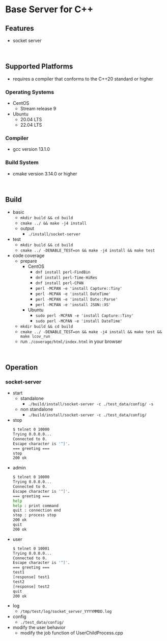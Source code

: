 # Base Server for C++

## Features
 - socket server

<br/>

## Supported Platforms
 - requires a compiler that conforms to the C++20 standard or higher

### Operating Systems
 - CentOS
   - Stream release 9
 - Ubuntu
   - 20.04 LTS
   - 22.04 LTS

### Compiler
 - gcc version 13.1.0

### Build System
 - cmake version 3.14.0 or higher

<br/>

## Build
 - basic
   - `mkdir build && cd build`
   - `cmake ../ && make -j4 install`
   - output
     - `./install/socket-server`
 - test
   - `mkdir build && cd build`
   - `cmake ../ -DENABLE_TEST=on && make -j4 install && make test`
 - code coverage
   - prepare
     - CentOS
       - `dnf install perl-FindBin`
       - `dnf install perl-Time-HiRes`
       - `dnf install perl-CPAN`
       - `perl -MCPAN -e 'install Capture::Tiny'`
       - `perl -MCPAN -e 'install DateTime'`
       - `perl -MCPAN -e 'install Date::Parse'`
       - `perl -MCPAN -e 'install JSON::XS'`
     - Ubuntu
       - `sudo perl -MCPAN -e 'install Capture::Tiny'`
       - `sudo perl -MCPAN -e 'install DateTime'`
   - `mkdir build && cd build`
   - `cmake ../ -DENABLE_TEST=on && make -j4 install && make test && make lcov_run`
   - run `./coverage/html/index.html` in your browser

<br/>

## Operation
### socket-server
 - start
   - standalone
     - `./build/install/socket-server -c ./test_data/config/ -s`
   - non standalone
     - `./build/install/socket-server -c ./test_data/config/`
 - stop
     ```bash
     $ telnet 0 10000
     Trying 0.0.0.0...
     Connected to 0.
     Escape character is '^]'.
     === greeting ===
     stop
     200 ok
     ```
 - admin
   ```bash
   $ telnet 0 10000
   Trying 0.0.0.0...
   Connected to 0.
   Escape character is '^]'.
   === greeting ===
   help
   help : print command
   quit : connection end
   stop : process stop
   200 ok
   quit
   200 ok
   ```
 - user
   ```bash
   $ telnet 0 10001
   Trying 0.0.0.0...
   Connected to 0.
   Escape character is '^]'.
   === greeting ===
   test1
   [response] test1
   test2
   [response] test2
   quit
   200 ok
   ```
 - log
   - `/tmp/test/log/socket_server_YYYYMMDD.log`
 - config
   - `./test_data/config/`
 - modify the user behavior
   - modify the job function of UserChildProcess.cpp

